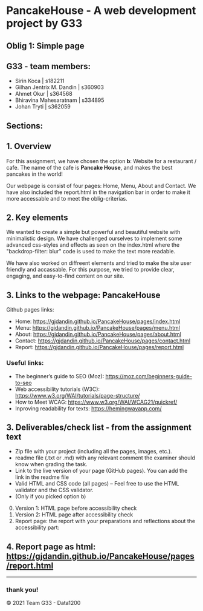 # PancakeHouse - A web development project by G33

## Oblig 1: Simple page

## G33 - team members: 

* Sirin Koca | s182211
* Gilhan Jentrix M. Dandin | s360903
* Ahmet Okur | s364568
* Bhiravina Mahesaratnam | s334895
* Johan Tryti | s362059

## Sections: 

## 1. Overview
For this assignment, we have chosen the option __b__: Website for a restaurant / cafe. The name of the cafe is __Pancake House__, and makes the best pancakes in the world! 

Our webpage is consist of four pages: Home, Menu, About and Contact. We have also included the report.html in the navigation bar in order to make it more accessable and to meet the oblig-criterias. 


## 2. Key elements
We wanted to create a simple but powerful and beautiful website with minimalistic design. We have challenged ourselves to implement some advanced css-styles and effects as seen on the index.html where the "backdrop-filter: blur" code is used to make the text more readable. 

We have also worked on diffreent elements and tried to make the site user friendly and accassable. For this purpose, we tried to provide clear, engaging, and easy-to-find content on our site.


## 3. Links to the webpage: PancakeHouse
Github pages links: 
* Home: https://gjdandin.github.io/PancakeHouse/pages/index.html 
* Menu: https://gjdandin.github.io/PancakeHouse/pages/menu.html 
* About: https://gjdandin.github.io/PancakeHouse/pages/about.html 
* Contact: https://gjdandin.github.io/PancakeHouse/pages/contact.html 
* Report: https://gjdandin.github.io/PancakeHouse/pages/report.html 

### Useful links:
* The beginner’s guide to SEO (Moz): https://moz.com/beginners-guide-to-seo 
* Web accessibility tutorials (W3C): https://www.w3.org/WAI/tutorials/page-structure/
* How to Meet WCAG: https://www.w3.org/WAI/WCAG21/quickref/
* Inproving readability for texts: https://hemingwayapp.com/

## 3. Deliverables/check list - from the assignment text
* Zip file with your project (including all the pages, images, etc.). 
* readme file (.txt or .md) with any relevant comment the examiner should know when grading the task. 
* Link to the live version of your page (GitHub pages). You can add the link in the readme file
* Valid HTML and CSS code (all pages) – Feel free to use the HTML validator and the CSS validator.
* (Only if you picked option b) 
 0. Version 1: HTML page before accessibility check 
 00. Version 2: HTML page after accessibility check 
 000. Report page: the report with your preparations and reflections about the accessibility part:


## 4. Report page as html:  https://gjdandin.github.io/PancakeHouse/pages/report.html

***


### thank you! 



© 2021 Team G33 - Data1200 


